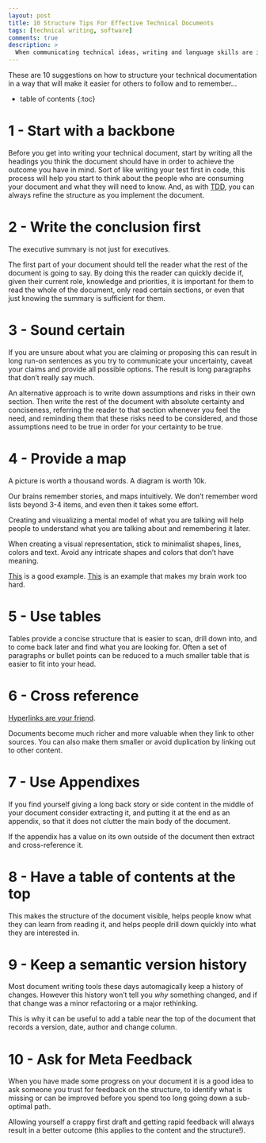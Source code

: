 ```yaml
---
layout: post
title: 10 Structure Tips For Effective Technical Documents
tags: [technical writing, software]
comments: true
description: >
  When communicating technical ideas, writing and language skills are important, but structure can be importanter.
---
```


These are 10 suggestions on how to structure your technical documentation in a way that will make it easier for others to follow and to remember…

* table of contents
{:toc}

# 1 - Start with a backbone

Before you get into writing your technical document, start by writing all the headings you think the document should have in order to achieve the outcome you have in mind. Sort of like writing your test first in code, this process will help you start to think about the people who are consuming your document and what they will need to know. And, as with [TDD](https://en.wikipedia.org/wiki/Test-driven_development), you can always refine the structure as you implement the document.

# 2 - Write the conclusion first

The executive summary is not just for executives.

The first part of your document should tell the reader what the rest of the document is going to say. By doing this the reader can quickly decide if, given their current role, knowledge and priorities, it is important for them to read the whole of the document, only read certain sections, or even that just knowing the summary is sufficient for them.

# 3 - Sound certain

If you are unsure about what you are claiming or proposing this can result in long run-on sentences as you try to communicate your uncertainty, caveat your claims and provide all possible options. The result is long paragraphs that don’t really say much.

An alternative approach is to write down assumptions and risks in their own section. Then write the rest of the document with absolute certainty and conciseness, referring the reader to that section whenever you feel the need, and reminding them that these risks need to be considered, and those assumptions need to be true in order for your certainty to be true.

# 4 - Provide a map

A picture is worth a thousand words. A diagram is worth 10k.

Our brains remember stories, and maps intuitively. We don’t remember word lists beyond 3-4 items, and even then it takes some effort.

Creating and visualizing a mental model of what you are talking will help people to understand what you are talking about and remembering it later.

When creating a visual representation, stick to minimalist shapes, lines, colors and text. Avoid any intricate shapes and colors that don’t have meaning.

[This](https://external-content.duckduckgo.com/iu/?u=https%3A%2F%2Fwww.researchgate.net%2Fprofile%2FAshfaq_Shaikh4%2Fpublication%2F303922982%2Ffigure%2Fdownload%2Ffig1%2FAS%3A372440657088516%401465808180342%2FProposed-Architecture-Figure-shows-the-simple-block-diagram-of-the-recommender-system.png&f=1&nofb=1) is a good example. [This](https://external-content.duckduckgo.com/iu/?u=https%3A%2F%2Fwww.conceptdraw.com%2Fsolution-park%2Fresource%2Fimages%2Fsolutions%2F_aws_simple_icons%2FComputer-and-Networks-AWS-Architecture-Diagram-Mobile-Cloud-Architecture.png&f=1&nofb=1) is an example that makes my brain work too hard.

# 5 - Use tables

Tables provide a concise structure that is easier to scan, drill down into, and to come back later and find what you are looking for. Often a set of paragraphs or bullet points can be reduced to a much smaller table that is easier to fit into your head.

# 6 - Cross reference

[Hyperlinks are your friend](https://external-content.duckduckgo.com/iu/?u=https%3A%2F%2Ftse1.mm.bing.net%2Fth%3Fid%3DOIP._0YPPB3uaPOS5chA8KUF7wHaHa%26pid%3DApi&f=1).

Documents become much richer and more valuable when they link to other sources. You can also make them smaller or avoid duplication by linking out to other content.

# 7 - Use Appendixes

If you find yourself giving a long back story or side content in the middle of your document consider extracting it, and putting it at the end as an appendix, so that it does not clutter the main body of the document.

If the appendix has a value on its own outside of the document then extract and cross-reference it.

# 8 - Have a table of contents at the top

This makes the structure of the document visible, helps people know what they can learn from reading it, and helps people drill down quickly into what they are interested in.

# 9 - Keep a semantic version history

Most document writing tools these days automagically keep a history of changes. However this history won’t tell you *why* something changed, and if that change was a minor refactoring or a major rethinking.

This is why it can be useful to add a table near the top of the document that records a version, date, author and change column.

# 10 - Ask for Meta Feedback

When you have made some progress on your document it is a good idea to ask someone you trust for feedback on the structure, to identify what is missing or can be improved before you spend too long going down a sub-optimal path.

Allowing yourself a crappy first draft and getting rapid feedback will always result in a better outcome (this applies to the content and the structure!).